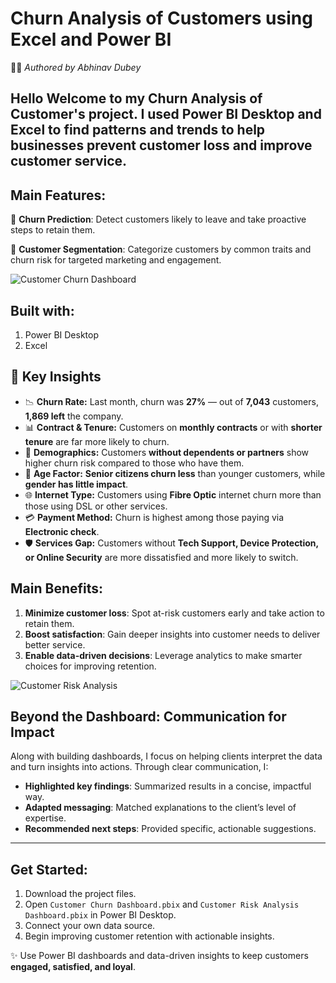 # **Churn Analysis of Customers using Excel and Power BI**  
👨‍💻 *Authored by Abhinav Dubey*  


## Hello Welcome to my Churn Analysis of Customer's project. I used Power BI Desktop and Excel to find patterns and trends to help businesses prevent customer loss and improve customer service.

## **Main Features:**
📌 **Churn Prediction**: Detect customers likely to leave and take proactive steps to retain them.  

📌 **Customer Segmentation**: Categorize customers by common traits and churn risk for targeted marketing and engagement.  

![Customer Churn Dashboard](https://github.com/DataVizExpert-Sham/Predictive-Customer-Analytics-in-Power-BI/assets/151017676/e91b9651-b26e-4ca0-af99-feb91311f5dd)

## **Built with:**
1. Power BI Desktop
2. Excel

## 🔑 Key Insights

- 📉 **Churn Rate:** Last month, churn was **27%** — out of **7,043** customers, **1,869 left** the company.  
- 📊 **Contract & Tenure:** Customers on **monthly contracts** or with **shorter tenure** are far more likely to churn.  
- 👥 **Demographics:** Customers **without dependents or partners** show higher churn risk compared to those who have them.  
- 👴 **Age Factor:** **Senior citizens churn less** than younger customers, while **gender has little impact**.  
- 🌐 **Internet Type:** Customers using **Fibre Optic** internet churn more than those using DSL or other services.  
- 💳 **Payment Method:** Churn is highest among those paying via **Electronic check**.  
- 🛡️ **Services Gap:** Customers without **Tech Support, Device Protection, or Online Security** are more dissatisfied and more likely to switch.  


## **Main Benefits:**
1. **Minimize customer loss**: Spot at-risk customers early and take action to retain them.  
2. **Boost satisfaction**: Gain deeper insights into customer needs to deliver better service.  
3. **Enable data-driven decisions**: Leverage analytics to make smarter choices for improving retention.  

![Customer Risk Analysis](https://github.com/DataVizExpert-Sham/Predictive-Customer-Analytics-in-Power-BI/assets/151017676/17438de8-0003-488f-8c98-5e2e918bd4b7)

## **Beyond the Dashboard: Communication for Impact**
Along with building dashboards, I focus on helping clients interpret the data and turn insights into actions. Through clear communication, I:  
- **Highlighted key findings**: Summarized results in a concise, impactful way.  
- **Adapted messaging**: Matched explanations to the client’s level of expertise.  
- **Recommended next steps**: Provided specific, actionable suggestions.  

---

## **Get Started:**
1. Download the project files.  
2. Open `Customer Churn Dashboard.pbix` and `Customer Risk Analysis Dashboard.pbix` in Power BI Desktop.  
3. Connect your own data source.  
4. Begin improving customer retention with actionable insights.  

✨ Use Power BI dashboards and data-driven insights to keep customers **engaged, satisfied, and loyal**.  

